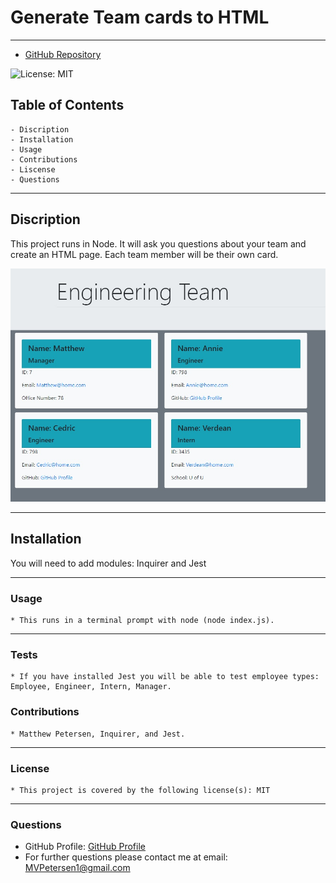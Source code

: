  # Generate Team cards to HTML
  ---
  * [GitHub Repository](https://github.com/MVPeter/Generate-Team-HTML-page)

  ![License: MIT](https://img.shields.io/badge/License-MIT-informational "License Badge")
      
  ## Table of Contents
    - Discription
    - Installation
    - Usage
    - Contributions
    - Liscense
    - Questions


  ---
  
  ## Discription

  This project runs in Node.  It will ask you questions about your team and create an HTML page.  Each team member will be their own card.
  
  ![ScreenShot](./assets/screenshot.jpg?thumbnail)

  ---
  
  ## Installation

  You will need to add modules:  Inquirer and Jest

  ---
  
  ### Usage

    * This runs in a terminal prompt with node (node index.js).

  ---
  
  ### Tests

    * If you have installed Jest you will be able to test employee types:  Employee, Engineer, Intern, Manager.

  
  ### Contributions

    * Matthew Petersen, Inquirer, and Jest.

  ---
  
  ### License

    * This project is covered by the following license(s): MIT
    

  ---
  
  ### Questions
  - GitHub Profile: [GitHub Profile](https://github.com/MVPeter)
  - For further questions please contact me at email:  MVPetersen1@gmail.com

  

